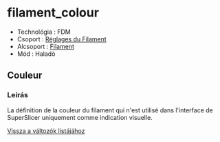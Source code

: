 # filament\_colour

* Technológia : FDM
* Csoport : [Réglages du Filament](../filament_settings/filament_settings.md)
* Alcsoport : [Filament](../filament_settings/filament_settings.md#filament)
* Mód : Haladó

## Couleur

### Leírás

La définition de la couleur du filament qui n'est utilisé dans l'interface de SuperSlicer uniquement comme indication visuelle.

[Vissza a változók listájához](variable_list.md)

